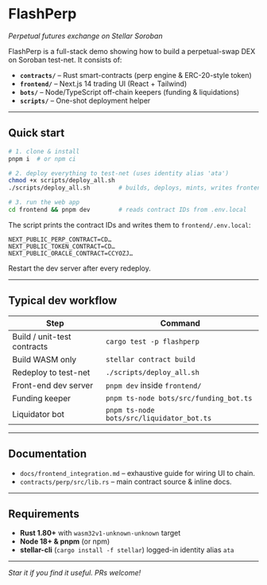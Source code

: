 # FlashPerp

_Perpetual futures exchange on Stellar Soroban_

FlashPerp is a full-stack demo showing how to build a perpetual-swap DEX on Soroban test-net.  It consists of:

* **`contracts/`** – Rust smart-contracts (perp engine & ERC-20-style token)
* **`frontend/`** – Next.js 14 trading UI (React + Tailwind)
* **`bots/`** – Node/TypeScript off-chain keepers (funding & liquidations)
* **`scripts/`** – One-shot deployment helper

---
## Quick start
```bash
# 1. clone & install
pnpm i  # or npm ci

# 2. deploy everything to test-net (uses identity alias 'ata')
chmod +x scripts/deploy_all.sh
./scripts/deploy_all.sh        # builds, deploys, mints, writes frontend/.env.local

# 3. run the web app
cd frontend && pnpm dev        # reads contract IDs from .env.local
```
The script prints the contract IDs and writes them to `frontend/.env.local`:
```
NEXT_PUBLIC_PERP_CONTRACT=CD…
NEXT_PUBLIC_TOKEN_CONTRACT=CD…
NEXT_PUBLIC_ORACLE_CONTRACT=CCYOZJ…
```
Restart the dev server after every redeploy.

---
## Typical dev workflow
| Step | Command |
|------|---------|
| Build / unit-test contracts | `cargo test -p flashperp` |
| Build WASM only             | `stellar contract build` |
| Redeploy to test-net        | `./scripts/deploy_all.sh` |
| Front-end dev server        | `pnpm dev` inside `frontend/` |
| Funding keeper              | `pnpm ts-node bots/src/funding_bot.ts` |
| Liquidator bot              | `pnpm ts-node bots/src/liquidator_bot.ts` |

---
## Documentation
* `docs/frontend_integration.md` – exhaustive guide for wiring UI to chain.
* `contracts/perp/src/lib.rs`   – main contract source & inline docs.

---
## Requirements
* **Rust 1.80+** with `wasm32v1-unknown-unknown` target
* **Node 18+ & pnpm** (or npm)
* **stellar-cli** (`cargo install -f stellar`) logged-in identity alias `ata`

---
_Star it if you find it useful.  PRs welcome!_